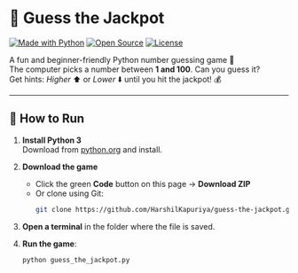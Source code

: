 # 🎯 Guess the Jackpot

[![Made with Python](https://img.shields.io/badge/Made%20with-Python-3776AB?logo=python&logoColor=white)](https://www.python.org/)
[![Open Source](https://img.shields.io/badge/Open%20Source-💻-blue)](https://github.com/YOUR-USERNAME/guess-the-jackpot)
[![License](https://img.shields.io/badge/License-MIT-green.svg)](LICENSE)

A fun and beginner-friendly Python number guessing game 🎲  
The computer picks a number between **1 and 100**. Can you guess it?  
Get hints: *Higher* ⬆️ or *Lower* ⬇️ until you hit the jackpot! 💰

---

## 🚀 How to Run
1. **Install Python 3**  
   Download from [python.org](https://www.python.org/downloads/) and install.

2. **Download the game**
   - Click the green **Code** button on this page → **Download ZIP**
   - Or clone using Git:
     ```bash
     git clone https://github.com/HarshilKapuriya/guess-the-jackpot.git
     ```

3. **Open a terminal** in the folder where the file is saved.

4. **Run the game**:
   ```bash
   python guess_the_jackpot.py
